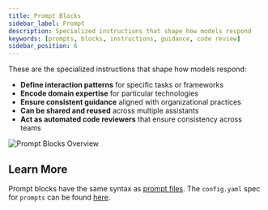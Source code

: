```yaml
---
title: Prompt Blocks
sidebar_label: Prompt
description: Specialized instructions that shape how models respond
keywords: [prompts, blocks, instructions, guidance, code review]
sidebar_position: 6
---
```


These are the specialized instructions that shape how models respond:

- **Define interaction patterns** for specific tasks or frameworks
- **Encode domain expertise** for particular technologies
- **Ensure consistent guidance** aligned with organizational practices
- **Can be shared and reused** across multiple assistants
- **Act as automated code reviewers** that ensure consistency across teams

![Prompt Blocks Overview](/img/prompts-blocks-overview.png)

## Learn More

Prompt blocks have the same syntax as [prompt files](../customize/deep-dives/prompts.md). The `config.yaml` spec for `prompts` can be found [here](../reference.md#prompts).
